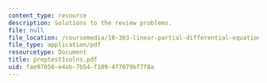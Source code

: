 ```yaml
---
content_type: resource
description: Solutions to the review problems.
file: null
file_location: /coursemedia/18-303-linear-partial-differential-equations-fall-2006/fae97056e4ab7b54f1094f7079bf7f8a_preptest1solns.pdf
file_type: application/pdf
resourcetype: Document
title: preptest1solns.pdf
uid: fae97056-e4ab-7b54-f109-4f7079bf7f8a
---
```

